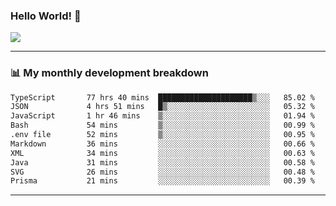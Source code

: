 ### Hello World! 👋

<a>
  <img align="center" src="https://github-readme-stats.vercel.app/api?username=megatunger&count_private=true&include_all_commits=true&bg_color=30,56CCF2,2F80ED&title_color=fff&text_color=fff" />
</a>

------
### 📊 My monthly development breakdown

<!--START_SECTION:waka-->

```txt
TypeScript       77 hrs 40 mins  █████████████████████▒░░░   85.02 %
JSON             4 hrs 51 mins   █▒░░░░░░░░░░░░░░░░░░░░░░░   05.32 %
JavaScript       1 hr 46 mins    ▒░░░░░░░░░░░░░░░░░░░░░░░░   01.94 %
Bash             54 mins         ▒░░░░░░░░░░░░░░░░░░░░░░░░   00.99 %
.env file        52 mins         ▒░░░░░░░░░░░░░░░░░░░░░░░░   00.95 %
Markdown         36 mins         ░░░░░░░░░░░░░░░░░░░░░░░░░   00.66 %
XML              34 mins         ░░░░░░░░░░░░░░░░░░░░░░░░░   00.63 %
Java             31 mins         ░░░░░░░░░░░░░░░░░░░░░░░░░   00.58 %
SVG              26 mins         ░░░░░░░░░░░░░░░░░░░░░░░░░   00.48 %
Prisma           21 mins         ░░░░░░░░░░░░░░░░░░░░░░░░░   00.39 %
```

<!--END_SECTION:waka-->

------
